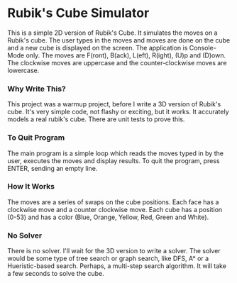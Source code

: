 <h1>Rubik's Cube Simulator </h1>

This is a simple 2D version of Rubik's Cube.  It simulates the moves on a Rubik's cube. The user types in the moves and moves are done on the cube and a new cube is displayed
on the screen.  The application is Console-Mode only.  The moves are F(ront), B(ack), L(eft), R(ight), (U)p and (D)own.  The clockwise moves are uppercase and the 
counter-clockwise moves are lowercase.

<h3>Why Write This?</h3>

This project was a warmup project, before I write a 3D version of Rubik's cube. It's very simple code, not flashy or exciting, but it works.  It accurately models a real
rubik's cube.  There are unit tests to prove this.

<h3>To Quit Program</h3>

The main program is a simple loop which reads the moves typed in by the user, executes the moves and display results.  To quit the program, press ENTER, sending an empty line.

<h3>How It Works</h3>

The moves are a series of swaps on the cube positions.  Each face has a clockwise move and a counter clockwise move.  Each cube has a position (0-53) and has a color
(Blue, Orange, Yellow, Red, Green and White).

<h3>No Solver</h3>

There is no solver.  I'll wait for the 3D version to write a solver.  The solver would be some type of tree search or graph search, like DFS, A* or a Hueristic-based search.  Perhaps, a multi-step search algorithm.  It will take a few seconds to solve the cube.






